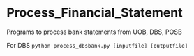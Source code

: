 # Process_Financial_Statement

Programs to process bank statements from UOB, DBS, POSB

For DBS 
```python process_dbsbank.py [inputfile] [outputfile]```


            
            
